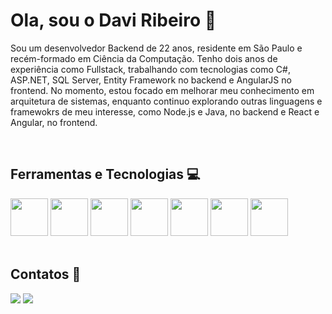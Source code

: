 
# Ola, sou o Davi Ribeiro 👋

Sou um desenvolvedor Backend de 22 anos, residente em São Paulo e recém-formado em Ciência da Computação. Tenho dois anos de experiência como Fullstack, trabalhando com tecnologias como C#, ASP.NET, SQL Server, Entity Framework no backend e AngularJS no frontend. No momento, estou focado em melhorar meu conhecimento em arquitetura de sistemas, enquanto continuo explorando outras linguagens e framewokrs de meu interesse, como Node.js e Java, no backend e React e Angular, no frontend. 

<br>

##  Ferramentas e Tecnologias 💻
<div style="display: inline_block">
  <img loading="lazy" src="https://cdn.jsdelivr.net/gh/devicons/devicon@latest/icons/csharp/csharp-original.svg" width="60" height="60"/>
  <img loading="lazy" src="https://cdn.jsdelivr.net/gh/devicons/devicon@latest/icons/microsoftsqlserver/microsoftsqlserver-original-wordmark.svg" width="60" height="60"/>
  <img loading="lazy" src="https://cdn.jsdelivr.net/gh/devicons/devicon@latest/icons/nodejs/nodejs-original-wordmark.svg" width="60" height="60"/>
  <img loading="lazy" src="https://cdn.jsdelivr.net/gh/devicons/devicon@latest/icons/javascript/javascript-original.svg" width="60" height="60"/>
  <img loading="lazy" src="https://cdn.jsdelivr.net/gh/devicons/devicon@latest/icons/angular/angular-original.svg" width="60" height="60"/>
  <img loading="lazy" src="https://cdn.jsdelivr.net/gh/devicons/devicon@latest/icons/mysql/mysql-original-wordmark.svg" width="60" height="60"/>
  <img loading="lazy" src="https://cdn.jsdelivr.net/gh/devicons/devicon@latest/icons/git/git-original.svg" width="60" height="60"/>
</div>

<br>

## Contatos 📨
<div>
  <a href = "mailto:oribeirodavi04@gmail.com"><img loading="lazy" src="https://img.shields.io/badge/Gmail-D14836?style=for-the-badge&logo=gmail&logoColor=white" target="_blank"></a>
  <a href="https://www.linkedin.com/in/davi-ribeiro-barbosa/" target="_blank"><img loading="lazy" src="https://img.shields.io/badge/-LinkedIn-%230077B5?style=for-the-badge&logo=linkedin&logoColor=white" target="_blank"></a>   
</div>


  
<!--
**ribeirodavi04/ribeirodavi04** is a ✨ _special_ ✨ repository because its `README.md` (this file) appears on your GitHub profile.

Here are some ideas to get you started:

- 🔭 I’m currently working on ...
- 🌱 I’m currently learning ...
- 👯 I’m looking to collaborate on ...
- 🤔 I’m looking for help with ...
- 💬 Ask me about ...
- 📫 How to reach me: ...
- 😄 Pronouns: ...
- ⚡ Fun fact: ...
-->
